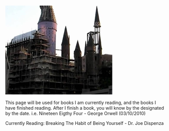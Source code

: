 ![Banner](underconstruction.jpg)

This page will be used for books I am currently reading, and the books I have finished reading. After I finish a book, you will know by the designated by the date.
i.e. Nineteen Eigthy Four - George Orwell (03/10/2010)

Currently Reading: Breaking The Habit of Being Yourself - Dr. Joe Dispenza

